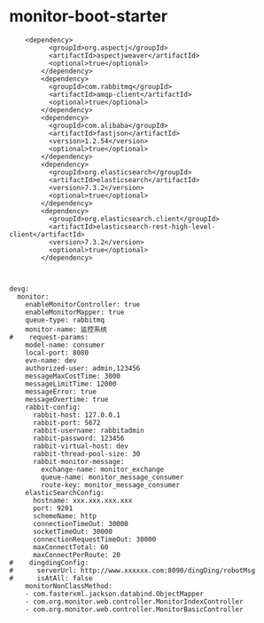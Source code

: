 # monitor-boot-starter
        <dependency>
              <groupId>org.aspectj</groupId>
              <artifactId>aspectjweaver</artifactId>
              <optional>true</optional>
            </dependency>
            <dependency>
              <groupId>com.rabbitmq</groupId>
              <artifactId>amqp-client</artifactId>
              <optional>true</optional>
            </dependency>
            <dependency>
              <groupId>com.alibaba</groupId>
              <artifactId>fastjson</artifactId>
              <version>1.2.54</version>
              <optional>true</optional>
            </dependency>
            <dependency>
              <groupId>org.elasticsearch</groupId>
              <artifactId>elasticsearch</artifactId>
              <version>7.3.2</version>
              <optional>true</optional>
            </dependency>
            <dependency>
              <groupId>org.elasticsearch.client</groupId>
              <artifactId>elasticsearch-rest-high-level-client</artifactId>
              <version>7.3.2</version>
              <optional>true</optional>
            </dependency>
        
        
        
    devg:
      monitor:
        enableMonitorController: true
        enableMonitorMapper: true
        queue-type: rabbitmq
        monitor-name: 监控系统
    #    request-params:
        model-name: consumer
        local-port: 8080
        evn-name: dev
        authorized-user: admin,123456
        messageMaxCostTime: 3000
        messageLimitTime: 12000
        messageError: true
        messageOvertime: true
        rabbit-config:
          rabbit-host: 127.0.0.1
          rabbit-port: 5672
          rabbit-username: rabbitadmin
          rabbit-password: 123456
          rabbit-virtual-host: dev
          rabbit-thread-pool-size: 30
          rabbit-monitor-message:
            exchange-name: monitor_exchange
            queue-name: monitor_message_consumer
            route-key: monitor_message_consumer
        elasticSearchConfig:
          hostname: xxx.xxx.xxx.xxx
          port: 9201
          schemeName: http
          connectionTimeOut: 30000
          socketTimeOut: 30000
          connectionRequestTimeOut: 30000
          maxConnectTotal: 60
          maxConnectPerRoute: 20
    #    dingdingConfig:
    #      serverUrl: http://www.xxxxxx.com:8090/dingDing/robotMsg
    #      isAtAll: false
        monitorNonClassMethod:
        - com.fasterxml.jackson.databind.ObjectMapper
        - com.org.monitor.web.controller.MonitorIndexController
        - com.org.monitor.web.controller.MonitorBasicController